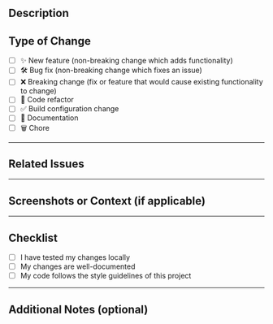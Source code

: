 <!--
  Thanks for contributing!
  Provide a description of your changes below and a general summary in the title.
-->

## Description
<!--- Describe your changes in detail -->

## Type of Change
<!--- Put an `x` in all the boxes that apply: -->
- [ ] ✨ New feature (non-breaking change which adds functionality)
- [ ] 🛠️ Bug fix (non-breaking change which fixes an issue)
- [ ] ❌ Breaking change (fix or feature that would cause existing functionality to change)
- [ ] 🧹 Code refactor
- [ ] ✅ Build configuration change
- [ ] 📝 Documentation
- [ ] 🗑️ Chore

---

## Related Issues
<!--- Link any issues using Fixes/Closes/Resolves #123 -->

---

## Screenshots or Context (if applicable)
<!--- Add screenshots, logs, or any additional context that might be helpful. -->

---

## Checklist
<!--- Ensure the PR meets these criteria before submission -->
- [ ] I have tested my changes locally
- [ ] My changes are well-documented
- [ ] My code follows the style guidelines of this project

---

## Additional Notes (optional)
<!--- Any extra details that reviewers should know. -->